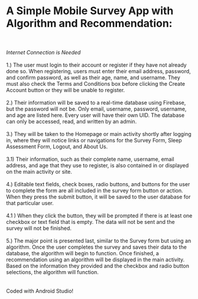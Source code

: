
# A Simple Mobile Survey App with Algorithm and Recommendation:<br/><br/>
<i>Internet Connection is Needed</i><br/><br/>
1.) The user must login to their account or register if they have not already done so. When registering, users must enter their email address, password, and confirm password, as well as their age, name, and username. They must also check the Terms and Conditions box before clicking the Create Account button or they will be unable to register.<br/><br/>
2.) Their information will be saved to a real-time database using Firebase, but the password will not be. Only email, username, password, username, and age are listed here. Every user will have their own UID. The database can only be accessed, read, and written by an admin.<br/><br/>
3.) They will be taken to the Homepage or main activity shortly after logging in, where they will notice links or navigations for the Survey Form, Sleep Assessment Form, Logout, and About Us.<br/><br/>
3.1) Their information, such as their complete name, username, email address, and age that they use to register, is also contained in or displayed on the main activity or site.<br/><br/>
4.) Editable text fields, check boxes, radio buttons, and buttons for the user to complete the form are all included in the survey form button or action. When they press the submit button, it will be saved to the user database for that particular user.<br/><br/>
4.1 ) When they click the button, they will be prompted if there is at least one checkbox or text field that is empty. The data will not be sent and the survey will not be finished.<br/><br/>
5.) The major point is presented last, similar to the Survey form but using an algorithm. Once the user completes the survey and saves their data to the database, the algorithm will begin to function. Once finished, a recommendation using an algorithm will be displayed in the main activity. Based on the information they provided and the checkbox and radio button selections, the algorithm will function.<br/>
<br/><br/>
Coded with Android Studio!
